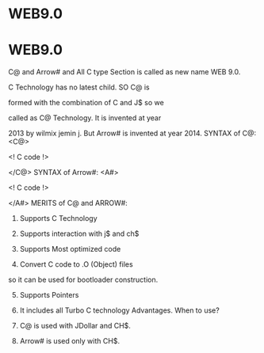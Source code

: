 # WEB9.0
 
WEB9.0
======

C@ and  Arrow#  and  All C type  Section  is  called as new  name  WEB 9.0.

C  Technology   has  no latest   child.   SO  C@    is     

formed  with    the  combination  of   C  and  J$   so  we

called   as  C@   Technology.  It  is  invented   at  year  

2013  by  wilmix  jemin  j.  But   Arrow#  is  invented   at  year  2014.
SYNTAX of C@:
<C@>

<Convert>

<Logic>

<!  C  code  !>

</Logic>

</C@>
SYNTAX of Arrow#:
<A#>

<Convert>

<main>

<!  C  code  !>

</main>

</A#>
MERITS of C@ and ARROW#:
1. Supports  C  Technology

2. Supports   interaction   with  j$  and  ch$

3.  Supports   Most  optimized  code

4.  Convert   C  code   to   .O (Object) files 

so  it  can   be  used   for  bootloader   construction.

5. Supports   Pointers

6.  It  includes  all Turbo C  technology   Advantages.
When to use?
1. C@  is  used   with  JDollar  and  CH$.

2. Arrow#  is   used  only  with  CH$.
